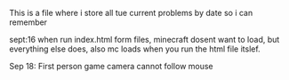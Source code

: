 This is a file where i store all tue current problems by date so i can remember



sept:16 when run index.html form files, minecraft dosent want to load, but everything else does, also mc loads when you run the html file itslef.

Sep 18: First person game camera cannot follow mouse 